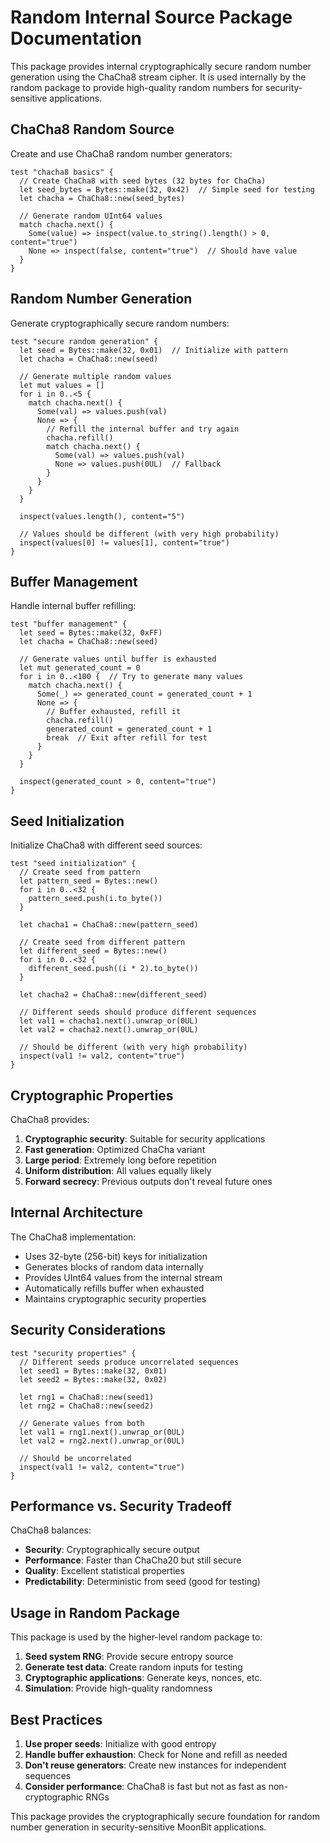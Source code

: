 # Random Internal Source Package Documentation

This package provides internal cryptographically secure random number generation using the ChaCha8 stream cipher. It is used internally by the random package to provide high-quality random numbers for security-sensitive applications.

## ChaCha8 Random Source

Create and use ChaCha8 random number generators:

```moonbit
test "chacha8 basics" {
  // Create ChaCha8 with seed bytes (32 bytes for ChaCha)
  let seed_bytes = Bytes::make(32, 0x42)  // Simple seed for testing
  let chacha = ChaCha8::new(seed_bytes)
  
  // Generate random UInt64 values
  match chacha.next() {
    Some(value) => inspect(value.to_string().length() > 0, content="true")
    None => inspect(false, content="true")  // Should have value
  }
}
```

## Random Number Generation

Generate cryptographically secure random numbers:

```moonbit
test "secure random generation" {
  let seed = Bytes::make(32, 0x01)  // Initialize with pattern
  let chacha = ChaCha8::new(seed)
  
  // Generate multiple random values
  let mut values = []
  for i in 0..<5 {
    match chacha.next() {
      Some(val) => values.push(val)
      None => {
        // Refill the internal buffer and try again
        chacha.refill()
        match chacha.next() {
          Some(val) => values.push(val)
          None => values.push(0UL)  // Fallback
        }
      }
    }
  }
  
  inspect(values.length(), content="5")
  
  // Values should be different (with very high probability)
  inspect(values[0] != values[1], content="true")
}
```

## Buffer Management

Handle internal buffer refilling:

```moonbit
test "buffer management" {
  let seed = Bytes::make(32, 0xFF)
  let chacha = ChaCha8::new(seed)
  
  // Generate values until buffer is exhausted
  let mut generated_count = 0
  for i in 0..<100 {  // Try to generate many values
    match chacha.next() {
      Some(_) => generated_count = generated_count + 1
      None => {
        // Buffer exhausted, refill it
        chacha.refill()
        generated_count = generated_count + 1
        break  // Exit after refill for test
      }
    }
  }
  
  inspect(generated_count > 0, content="true")
}
```

## Seed Initialization

Initialize ChaCha8 with different seed sources:

```moonbit
test "seed initialization" {
  // Create seed from pattern
  let pattern_seed = Bytes::new()
  for i in 0..<32 {
    pattern_seed.push(i.to_byte())
  }
  
  let chacha1 = ChaCha8::new(pattern_seed)
  
  // Create seed from different pattern
  let different_seed = Bytes::new()
  for i in 0..<32 {
    different_seed.push((i * 2).to_byte())
  }
  
  let chacha2 = ChaCha8::new(different_seed)
  
  // Different seeds should produce different sequences
  let val1 = chacha1.next().unwrap_or(0UL)
  let val2 = chacha2.next().unwrap_or(0UL)
  
  // Should be different (with very high probability)
  inspect(val1 != val2, content="true")
}
```

## Cryptographic Properties

ChaCha8 provides:

1. **Cryptographic security**: Suitable for security applications
2. **Fast generation**: Optimized ChaCha variant
3. **Large period**: Extremely long before repetition
4. **Uniform distribution**: All values equally likely
5. **Forward secrecy**: Previous outputs don't reveal future ones

## Internal Architecture

The ChaCha8 implementation:

- Uses 32-byte (256-bit) keys for initialization
- Generates blocks of random data internally
- Provides UInt64 values from the internal stream
- Automatically refills buffer when exhausted
- Maintains cryptographic security properties

## Security Considerations

```moonbit
test "security properties" {
  // Different seeds produce uncorrelated sequences
  let seed1 = Bytes::make(32, 0x01)
  let seed2 = Bytes::make(32, 0x02)
  
  let rng1 = ChaCha8::new(seed1)
  let rng2 = ChaCha8::new(seed2)
  
  // Generate values from both
  let val1 = rng1.next().unwrap_or(0UL)
  let val2 = rng2.next().unwrap_or(0UL)
  
  // Should be uncorrelated
  inspect(val1 != val2, content="true")
}
```

## Performance vs. Security Tradeoff

ChaCha8 balances:

- **Security**: Cryptographically secure output
- **Performance**: Faster than ChaCha20 but still secure
- **Quality**: Excellent statistical properties
- **Predictability**: Deterministic from seed (good for testing)

## Usage in Random Package

This package is used by the higher-level random package to:

1. **Seed system RNG**: Provide secure entropy source
2. **Generate test data**: Create random inputs for testing
3. **Cryptographic applications**: Generate keys, nonces, etc.
4. **Simulation**: Provide high-quality randomness

## Best Practices

1. **Use proper seeds**: Initialize with good entropy
2. **Handle buffer exhaustion**: Check for None and refill as needed
3. **Don't reuse generators**: Create new instances for independent sequences
4. **Consider performance**: ChaCha8 is fast but not as fast as non-cryptographic RNGs

This package provides the cryptographically secure foundation for random number generation in security-sensitive MoonBit applications.
